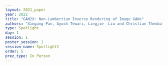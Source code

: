```yaml
---
layout: 2021_paper
year: 2022
title: "GAN2X: Non-Lambertian Inverse Rendering of Image GANs"
authors: "Xingang Pan, Ayush Tewari, Lingjie  Liu and Christian Theobalt"
type: Spotlight
day: 1
session: 1
poster_session: 1
session-name: Spotlight1
order: 5
prez_type: In Person
---
```

